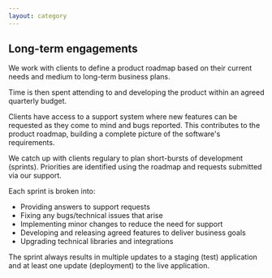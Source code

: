 ```yaml
---
layout: category
---
```


## Long-term engagements

We work with clients to define a product roadmap based on their current needs and medium to long-term business plans.

Time is then spent attending to and developing the product within an agreed quarterly budget.

Clients have access to a support system where new features can be requested as they come to mind and bugs reported. This contributes to the product roadmap, building a complete picture of the software's requirements.

We catch up with clients regulary to plan short-bursts of development (sprints). Priorities are identified using the roadmap and requests submitted via our support.

Each sprint is broken into:

* Providing answers to support requests
* Fixing any bugs/technical issues that arise
* Implementing minor changes to reduce the need for support
* Developing and releasing agreed features to deliver business goals
* Upgrading technical libraries and integrations

The sprint always results in multiple updates to a staging (test) application and at least one update (deployment) to the live application.
